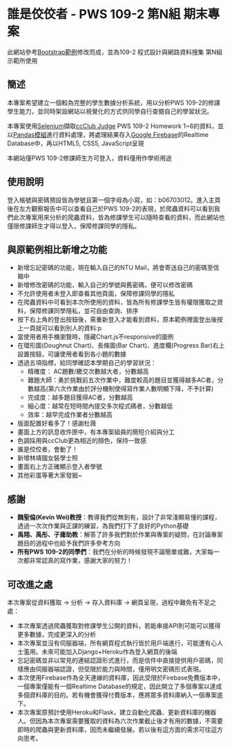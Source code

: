 # 誰是佼佼者 -   PWS 109-2 第N組 期末專案 

此網站參考[Bootstrap範例]( https://startbootstrap.com/theme/sb-admin-2)修改而成，並為109-2 程式設計與網路資料搜集 第N組 示範所使用

## 簡述
本專案希望建立一個較為完整的學生數據分析系統，用以分析PWS 109-2的修課學生能力，並同時架設網站以視覺化的方式供同學自行查閱自己的學習狀況。

本專案使用[Selenium](https://www.selenium.dev/)擷取[ccClub Judge](https://judge.ccclub.io/) PWS 109-2 Homework 1~6的資料，並以[Pandas模組](https://pandas.pydata.org/)進行資料處理，將處理結果存入[Google Firebase](https://firebase.google.com/)的Realtime Database中，再以HTML5, CSS5, JavaScript呈現

本網站僅PWS 109-2修課師生方可登入，資料僅用作學術用途

## 使用說明
登入帳號與密碼預設皆為學號且第一個字母為小寫，如：b06703012。進入主頁後在左方觀察報告中可以查看自己於PWS 109-2的表現，於爬蟲資料可以看到我們此次專案用來分析的爬蟲資料，皆為修課學生可以隨時查看的資料，而此網站也僅限修課師生才得以登入，保障修課同學的隱私。

## 與原範例相比新增之功能
- 新增忘記密碼的功能，現在輸入自己的NTU Mail，將會寄送自己的密碼至信箱中
- 新增修改密碼的功能，輸入自己的學號與舊密碼，便可以修改密碼
- 不允許使用者未登入即查看其他頁面，保障修課同學的隱私
- 在爬蟲資料中可看到本次所使用的資料，皆為所有修課學生皆有權限獲取之資料，保障修課同學隱私，並可自由查詢、排序
- 按下右上角的登出按鈕後，需重新登入才能看到資料，原本範例裡面登出後按上一頁就可以看到別人的資料:p
- 當使用者用手機瀏覽時，隱藏Chart.js不responsive的圖例
- 在環形圖(Doughnut Chart)、長條圖(Bar Chart)、進度欄(Progress Bar)右上設置按鈕，可讓使用者看到各小題的數據
- 透過五項指標，給同學確認本學期自己的學習狀況：
  - 精確度： AC題數/繳交次數越大者，分數越高
  - 難題大師：勇於挑戰前五次作業中，難度較高的題目並獲得越多AC者，分數越高(第六次作業由於評分機制使得寫作業人數明顯下降，不予計算)
  - 完成度：越多題目獲得AC者，分數越高
  - 細心度：越常在短時間內提交多次程式碼者，分數越低
  - 效率：越早完成作業者分數越高
- 版面配置好看多了！感謝杜薇
- 畫面上方的訊息收件匣中，有本專案組員的簡短介紹與分工
- 色調採用與ccClub更為相近的顏色，保持一致感
- 誰是佼佼者，會動了！
- 新增林靖國女裝學士照
- 畫面右上方正確顯示登入者學號
- 其他彩蛋等著大家發掘~

## 感謝
- **魏聖倫(Kevin Wei)教授**：教導我們從無到有，設計了非常淺顯易懂的課程，透過一次次作業與正課的練習，為我們打下了良好的Python基礎
- **禹翔、禹彤、子庸助教**：解答了許多我們對於作業與專案的疑問，在討論專案題目的過程中也給予我們許多參考方向
- **所有PWS 109-2的同學們**：我們在分析的時候發現不論簡單或難，大家每一次都非常認真的寫作業，感謝大家的努力！

## 可改進之處
本次專案從資料獲取 → 分析 → 存入資料庫 → 網頁呈現，過程中難免有不足之處：
 - 本次專案透過爬蟲獲取對修課學生公開的資料，若能串接API則可能可以獲得更多數據，完成更深入的分析
 - 本次專案並沒有伺服器端，所有網頁程式執行皆於用戶端進行，可能遭有心人士濫用。未來可能加入Django+Heroku作為登入網頁的後端
 - 忘記密碼並非以常見的連結認證形式進行，而是信件中直接提供用戶密碼，同樣應由伺服器端認證，但受限於能力與時間，僅用明文密碼形式表現。
 - 本次使用Firebase作為全天連線的資料庫，因此受限於Firebase免費版本中，一個專案僅能有一個Realtime Database的規定，因此開立了多個專案以達成多個資料庫的目的。若有機會獲得付費版本，應將眾多資料庫納入一個專案底下。
 - 本次專案原預計使用Heroku和Flask，建立自動化爬蟲、更新資料庫的機器人。但因為本次專案需要獲取的資料為六次作業截止後才有用的數據，不需要即時的爬蟲與更新資料庫，因而未繼續發展。若以後有這方面的需求可往這方向思考。